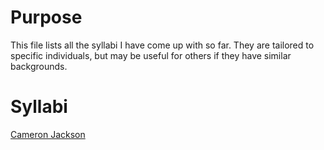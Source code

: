 # Purpose

This file lists all the syllabi I have come up with so far. They are tailored to specific individuals, but may be useful for others if they have similar backgrounds.

# Syllabi

[Cameron Jackson](CJackson.md)
